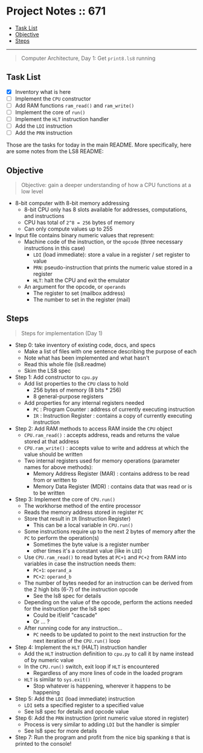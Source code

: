 # Project Notes :: 671

* [Task List](#task-list)
* [Objective](#objective)
* [Steps](#steps)

---

> Computer Architecture, Day 1: Get `print8.ls8` running

## Task List

* [x] Inventory what is here
* [ ] Implement the `CPU` constructor
* [ ] Add RAM functions `ram_read()` and `ram_write()`
* [ ] Implement the core of `run()`
* [ ] Implement the `HLT` instruction handler
* [ ] Add the `LDI` instruction
* [ ] Add the `PRN` instruction

Those are the tasks for today in the main README. More specifically, here are some notes from the LS8 README:

## Objective

> Objective: gain a deeper understanding of how a CPU functions at a low level

* 8-bit computer with 8-bit memory addressing
  * 8-bit CPU only has 8 slots available for addresses, computations, and instructions
  * CPU has total of `2^8 = 256` bytes of memory
  * Can only compute values up to 255
* Input file contains binary numeric values that represent:
    * Machine code of the instruction, or the `opcode` (three necessary instructions in this case)
      * `LDI` (load immediate): store a value in a register / set register to value
      * `PRN`: pseudo-instruction that prints the numeric value stored in a register
      * `HLT`: halt the CPU and exit the emulator
    * An argument for the opcode, or `operands`
      * The register to set (mailbox address)
      * The number to set in the register (mail)

## Steps

> Steps for implementation (Day 1)

* Step 0: take inventory of existing code, docs, and specs
  * Make a list of files with one sentence describing the purpose of each
  * Note what has been implemented and what hasn't
  * Read this whole file (ls8.readme)
  * Skim the LS8 spec
* Step 1: Add constructor to `cpu.py`
  * Add list properties to the `CPU` class to hold
    * 256 bytes of memory (8 bits * 256)
    * 8 general-purpose registers
  * Add properties for any internal registers needed
    * `PC` : Program Counter : address of currently executing instruction
    * `IR` : Instruction Register : contains a copy of currently executing instruction
* Step 2: Add RAM methods to access RAM inside the `CPU` object
  * `CPU.ram_read()`  : accepts address, reads and returns the value stored at that address
  * `CPU.ram_write()` : accepts value to write and address at which the value should be written
  * Two internal registers used for memory operations (parameter names for above methods):
    * Memory Address Register (MAR) : contains address to be read from or written to
    * Memory Data Register    (MDR) : contains data that was read or is to be written
* Step 3: Implement the core of `CPU.run()`
  * The workhorse method of the entire processor
  * Reads the memory address stored in register `PC`
  * Store that result in `IR` (Instruction Register)
    * This can be a local variable in `CPU.run()`
  * Some instructions require up to the next 2 bytes of memory after the `PC` to perform the operation(s)
    * Sometimes the byte value is a register number
    * other times it's a constant value (like in `LDI`)
  * Use `CPU.ram_read()` to read bytes at `PC+1` and `PC+2` from RAM into variables in case the instruction needs them:
    * `PC+1`: `operand_a`
    * `PC+2`: `operand_b`
  * The number of bytes needed for an instruction can be derived from the 2 high bits (6-7) of the instruction opcode
    * See the ls8 spec for details
  * Depending on the value of the opcode, perform the actions needed for the instruction per the ls8 spec
    * Could be if/elif "cascade"
    * Or ... ?
  * After running code for any instruction...
    * `PC` needs to be updated to point to the next instruction for the next iteration of the `CPU.run()` loop
* Step 4: Implement the `HLT` (HALT) instruction handler
  * Add the `HLT` instruction definition to `cpu.py` to call it by name instead of by numeric value
  * In the `CPU.run()` switch, exit loop if `HLT` is encountered
    * Regardless of any more lines of code in the loaded program
  * `HLT` is similar to `sys.exit()`
    * Stop whatever is happening, wherever it happens to be happening
* Step 5: Add the `LDI` (load immediate) instruction
  * `LDI` sets a specified register to a specified value
  * See ls8 spec for details and opcode value
* Step 6: Add the `PRN` instruction (print numeric value stored in register)
  * Process is very similar to adding `LDI` but the handler is simpler
  * See ls8 spec for more details
* Step 7: Run the program and profit from the nice big spanking `8` that is printed to the console!

